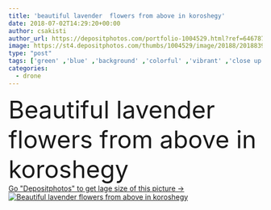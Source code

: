 ```yaml
---
title: 'beautiful lavender  flowers from above in koroshegy'
date: 2018-07-02T14:29:20+00:00
author: csakisti
author_url: https://depositphotos.com/portfolio-1004529.html?ref=64678756
image: https://st4.depositphotos.com/thumbs/1004529/image/20188/201883940/api_thumb_450.jpg?forcejpeg=true
type: "post"
tags: ['green' ,'blue' ,'background' ,'colorful' ,'vibrant' ,'close up' ,'beautiful' ,'row' ,'summer' ,'beauty' ,'meadow' ,'field' ,'nature' ,'spring' ,'fresh' ,'garden' ,'herb' ,'plant' ,'rural' ,'sunshine' ,'blossom' ,'flora' ,'floral' ,'flower' ,'natural' ,'vivid' ,'medicine' ,'french' ,'line' ,'violet' ,'landscape' ,'purple' ,'farm' ,'agriculture' ,'countryside' ,'aroma' ,'aromatherapy' ,'provence' ,'many' ,'perfume' ,'smell' ,'above' ,'Fragrance' ,'lot' ,'lavender' ,'drone' ,'levander' ,'bird eye view' ,'aerial aerial landscape' ,'koroshegy' ]
categories: 
  - drone
---
```

<div aling="center">
            <font size="60"> Beautiful lavender  flowers from above in koroshegy</font>   
</div>
<div>
    <a href='https://st4.depositphotos.com/thumbs/1004529/image/20188/201883940/api_thumb_450.jpg?forcejpeg=true?ref=64678756' target=_blank > Go "Depositphotos" to get lage size of this picture ->
        <img href='https://st4.depositphotos.com/thumbs/1004529/image/20188/201883940/api_thumb_450.jpg?forcejpeg=true?ref=64678756' src='https://st4.depositphotos.com/1004529/20188/i/950/depositphotos_201883940-stock-photo-beautiful-lavender-flowers-koroshegy.jpg?forcejpeg=true' alt='Beautiful lavender  flowers from above in koroshegy' >
    </a>
</div>
